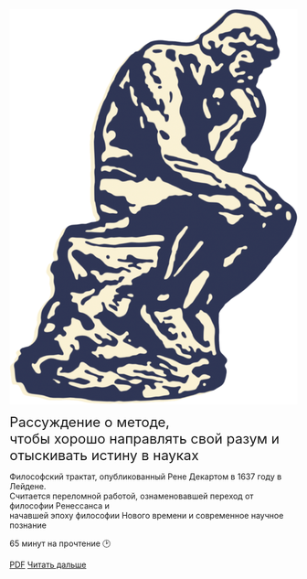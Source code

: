 ![logo](thinker.png ':size=100x150')

<font size="5"> Рассуждение о методе, </br> чтобы хорошо направлять свой разум и отыскивать истину в науках </font>

Философский трактат, опубликованный Рене Декартом в 1637 году в Лейдене. </br> Считается переломной работой, ознаменовавшей переход от философии Ренессанса и </br>начавшей эпоху философии Нового времени и современное научное познание

65 минут на прочтение :clock2:

[PDF](https://github.com/docsifyjs/docsify/)
[Читать дальше](/f_part.md)